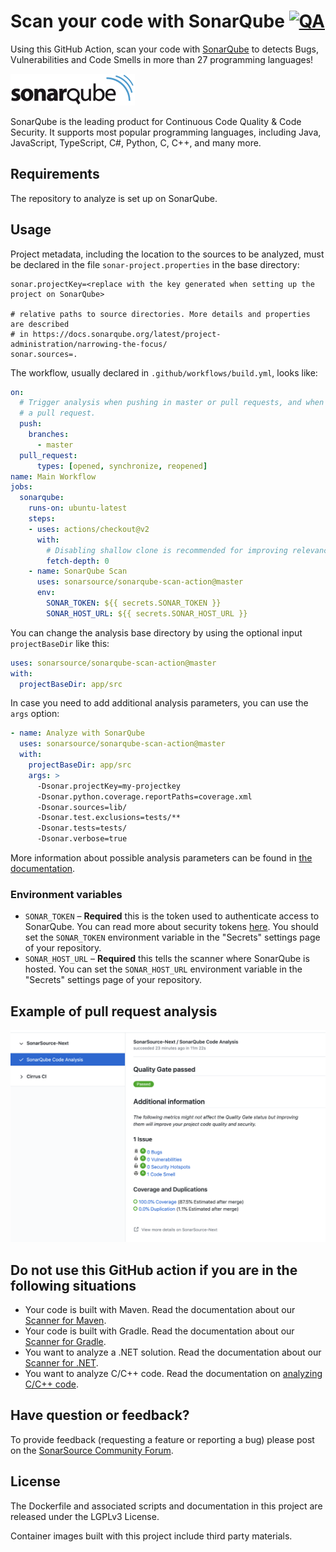 # Scan your code with SonarQube [![QA](https://github.com/SonarSource/sonarqube-scan-action/actions/workflows/qa.yml/badge.svg)](https://github.com/SonarSource/sonarqube-scan-action/actions/workflows/qa.yml)

Using this GitHub Action, scan your code with [SonarQube](https://www.sonarqube.org/) to detects Bugs, Vulnerabilities and Code Smells in more than 27 programming languages!

<img src="./images/SonarQube-72px.png">

SonarQube is the leading product for Continuous Code Quality & Code Security. It supports most popular programming languages, including Java, JavaScript, TypeScript, C#, Python, C, C++, and many more.

## Requirements

The repository to analyze is set up on SonarQube.

## Usage

Project metadata, including the location to the sources to be analyzed, must be declared in the file `sonar-project.properties` in the base directory:

```properties
sonar.projectKey=<replace with the key generated when setting up the project on SonarQube>

# relative paths to source directories. More details and properties are described
# in https://docs.sonarqube.org/latest/project-administration/narrowing-the-focus/ 
sonar.sources=.
```

The workflow, usually declared in `.github/workflows/build.yml`, looks like:

```yaml
on:
  # Trigger analysis when pushing in master or pull requests, and when creating
  # a pull request. 
  push:
    branches:
      - master
  pull_request:
      types: [opened, synchronize, reopened]
name: Main Workflow
jobs:
  sonarqube:
    runs-on: ubuntu-latest
    steps:
    - uses: actions/checkout@v2
      with:
        # Disabling shallow clone is recommended for improving relevancy of reporting
        fetch-depth: 0
    - name: SonarQube Scan
      uses: sonarsource/sonarqube-scan-action@master
      env:
        SONAR_TOKEN: ${{ secrets.SONAR_TOKEN }}
        SONAR_HOST_URL: ${{ secrets.SONAR_HOST_URL }}
```

You can change the analysis base directory by using the optional input `projectBaseDir` like this:

```yaml
uses: sonarsource/sonarqube-scan-action@master
with:
  projectBaseDir: app/src
```

In case you need to add additional analysis parameters, you can use the `args` option:

```yaml
- name: Analyze with SonarQube
  uses: sonarsource/sonarqube-scan-action@master
  with:
    projectBaseDir: app/src
    args: >
      -Dsonar.projectKey=my-projectkey
      -Dsonar.python.coverage.reportPaths=coverage.xml
      -Dsonar.sources=lib/
      -Dsonar.test.exclusions=tests/**
      -Dsonar.tests=tests/
      -Dsonar.verbose=true
```

More information about possible analysis parameters can be found in [the documentation](https://docs.sonarqube.org/latest/analysis/analysis-parameters/).

### Environment variables

- `SONAR_TOKEN` – **Required** this is the token used to authenticate access to SonarQube. You can read more about security tokens [here](https://docs.sonarqube.org/latest/user-guide/user-token/). You should set the `SONAR_TOKEN` environment variable in the "Secrets" settings page of your repository.
- `SONAR_HOST_URL` – **Required** this tells the scanner where SonarQube is hosted. You can set the `SONAR_HOST_URL` environment variable in the "Secrets" settings page of your repository.

## Example of pull request analysis

<img src="./images/SonarQube-analysis-in-Checks.png">

## Do not use this GitHub action if you are in the following situations

* Your code is built with Maven. Read the documentation about our [Scanner for Maven](https://redirect.sonarsource.com/doc/install-configure-scanner-maven.html).
* Your code is built with Gradle. Read the documentation about our [Scanner for Gradle](https://redirect.sonarsource.com/doc/gradle.html).
* You want to analyze a .NET solution. Read the documentation about our [Scanner for .NET](https://redirect.sonarsource.com/doc/install-configure-scanner-msbuild.html).
* You want to analyze C/C++ code. Read the documentation on [analyzing C/C++ code](https://docs.sonarqube.org/latest/analysis/languages/cfamily/).

## Have question or feedback?

To provide feedback (requesting a feature or reporting a bug) please post on the [SonarSource Community Forum](https://community.sonarsource.com/tags/c/help/sq/github-actions).

## License

The Dockerfile and associated scripts and documentation in this project are released under the LGPLv3 License.

Container images built with this project include third party materials.
